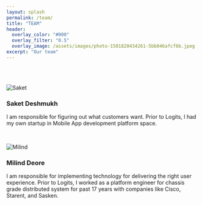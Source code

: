 ```yaml
---
layout: splash
permalink: /team/
title: "TEAM"
header:
  overlay_color: "#000"
  overlay_filter: "0.5"
  overlay_image: /assets/images/photo-1501820434261-5bb046afcf6b.jpeg
excerpt: "Our team"
---
```

<br/>
<br/>

![Saket](/assets/images/saket.jpeg)
### Saket Deshmukh
I am responsible for figuring out what customers want. Prior to Logits, I had my own startup in Mobile App development platform space.

<br/>

![Milind](/assets/images/milind.JPG)
### Milind Deore
I am responsible for implementing technology for delivering the right user experience. Prior to Logits, I worked as a platform engineer for chassis grade distributed system for past 17 years with companies like Cisco, Starent, and Sasken.
